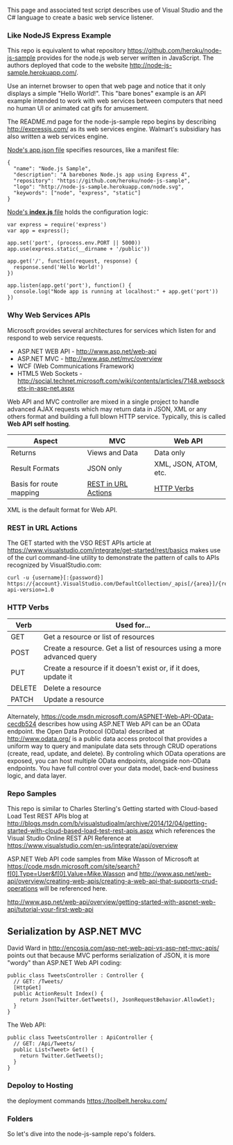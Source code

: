 This page and associated test script describes use of Visual Studio and the C# language to create a basic 
web service listener.


### <a name="LikeNode"> Like NodeJS Express Example</a>
This repo is equivalent to what repository https://github.com/heroku/node-js-sample
provides for the node.js web server written in JavaScript. 
The authors deployed that code to the website http://node-js-sample.herokuapp.com/.

Use an internet browser to open that web page and 
notice that it only displays a simple "Hello World!".
This "bare bones" example is an API example intended to work with web services between computers that need no human UI
or animated cat gifs for amusement.

The README.md page for the node-js-sample repo begins by describing 
http://expressjs.com/
as its web services engine.
Walmart's subsidiary has also written a web services engine.

[Node's app.json file](https://github.com/heroku/node-js-sample/blob/master/app.json)
specifies resources, like a manifest file:

```
{
  "name": "Node.js Sample",
  "description": "A barebones Node.js app using Express 4",
  "repository": "https://github.com/heroku/node-js-sample",
  "logo": "http://node-js-sample.herokuapp.com/node.svg",
  "keywords": ["node", "express", "static"]
}
```

[Node's **index.js** file](https://github.com/heroku/node-js-sample/blob/master/index.js) 
holds the configuration logic:

```
var express = require('express')
var app = express();

app.set('port', (process.env.PORT || 5000))
app.use(express.static(__dirname + '/public'))

app.get('/', function(request, response) {
  response.send('Hello World!')
})

app.listen(app.get('port'), function() {
  console.log("Node app is running at localhost:" + app.get('port'))
})
```


### <a name="WebSvcs"> Why Web Services APIs</a>
Microsoft provides several architectures for services which listen for and respond to web service requests.

 * ASP.NET WEB API - http://www.asp.net/web-api
 * ASP.NET MVC - http://www.asp.net/mvc/overview
 * WCF (Web Communications Framework)
 * HTML5 Web Sockets - http://social.technet.microsoft.com/wiki/contents/articles/7148.websockets-in-asp-net.aspx

Web API and MVC controller are mixed in a single project to handle advanced AJAX requests which may return data in JSON, XML or any others format and building a full blown HTTP service. Typically, this is called **Web API self hosting**.

| Aspect	| MVC | Web API |
|----|----|----|
| Returns |	Views and Data | Data only |
| Result Formats |	JSON only | XML, JSON, ATOM, etc. |
| Basis for route mapping |	<a href="#RESTActions">REST in URL Actions</a> | <a href="#HTTPVerbs">HTTP Verbs</a> |

XML is the default format for Web API.


### <a name="RESTActions"> REST in URL Actions</a>
The GET started with the VSO REST APIs article at
https://www.visualstudio.com/integrate/get-started/rest/basics
makes use of the curl command-line utility to demonstrate the pattern of calls to APIs recognized by VisualStudio.com:

```
curl -u {username}[:{password}] 
https://{account}.VisualStudio.com/DefaultCollection/_apis[/{area}]/{resource}?api-version=1.0
```

### <a name="HTTPVerbs"> HTTP Verbs</a>

| Verb	| Used for... |
|----|----|
|GET |	Get a resource or list of resources|
|POST	| Create a resource. Get a list of resources using a more advanced query|
|PUT |	Create a resource if it doesn't exist or, if it does, update it|
|DELETE	| Delete a resource |
|PATCH	| Update a resource |

Alternately, 
https://code.msdn.microsoft.com/ASPNET-Web-API-OData-cecdb524
describes how using ASP.NET Web API can be an OData endpoint. 
the Open Data Protocol (OData) 
described at http://www.odata.org/
is a public data access protocol that provides a uniform way to query and manipulate data sets through CRUD operations (create, read, update, and delete). 
By controling which OData operations are exposed, you can host multiple OData endpoints, alongside non-OData endpoints. 
You have full control over your data model, back-end business logic, and data layer.

### <a name="Sample"> Repo Samples</a>
This repo is similar to Charles Sterling's
Getting started with Cloud-based Load Test REST APIs blog at
http://blogs.msdn.com/b/visualstudioalm/archive/2014/12/04/getting-started-with-cloud-based-load-test-rest-apis.aspx 
which references the Visual Studio Online REST API Reference at 
https://www.visualstudio.com/en-us/integrate/api/overview

ASP.NET Web API code samples from Mike Wasson of Microsoft at
https://code.msdn.microsoft.com/site/search?f[0].Type=User&f[0].Value=Mike.Wasson
and http://www.asp.net/web-api/overview/creating-web-apis/creating-a-web-api-that-supports-crud-operations
will be referenced here.


http://www.asp.net/web-api/overview/getting-started-with-aspnet-web-api/tutorial-your-first-web-api


## <a name="MVC"> Serialization by ASP.NET MVC</a>
David Ward in http://encosia.com/asp-net-web-api-vs-asp-net-mvc-apis/
points out that because MVC performs serialization of JSON,
it is more "wordy" than ASP.NET Web API coding:

```
public class TweetsController : Controller {
  // GET: /Tweets/
  [HttpGet]
  public ActionResult Index() {
    return Json(Twitter.GetTweets(), JsonRequestBehavior.AllowGet);
  }
}
```

The Web API:

```
public class TweetsController : ApiController {
  // GET: /Api/Tweets/
  public List<Tweet> Get() {
    return Twitter.GetTweets();
  }
}
```


### <a name="Deploy2Hosting"> Depoloy to Hosting</a>

the deployment commands
https://toolbelt.heroku.com/


### <a name="Folders"> Folders</a>
So let's dive into the node-js-sample repo's folders.


